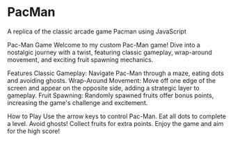 # PacMan
A replica of the classic arcade game Pacman using JavaScript


Pac-Man Game
Welcome to my custom Pac-Man game! Dive into a nostalgic journey with a twist, featuring classic gameplay, wrap-around movement, and exciting fruit spawning mechanics.

Features
Classic Gameplay: Navigate Pac-Man through a maze, eating dots and avoiding ghosts.
Wrap-Around Movement: Move off one edge of the screen and appear on the opposite side, adding a strategic layer to gameplay.
Fruit Spawning: Randomly spawned fruits offer bonus points, increasing the game's challenge and excitement.

How to Play
Use the arrow keys to control Pac-Man.
Eat all dots to complete a level.
Avoid ghosts!
Collect fruits for extra points.
Enjoy the game and aim for the high score!
